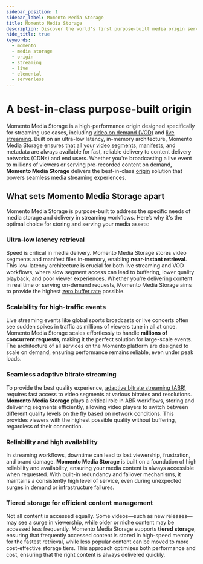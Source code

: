 ```yaml
---
sidebar_position: 1
sidebar_label: Momento Media Storage
title: Momento Media Storage
description: Discover the world's first purpose-built media origin service designed for zero buffer rates
hide_title: true
keywords:
  - momento
  - media storage
  - origin
  - streaming
  - live
  - elemental
  - serverless
---
```


# A best-in-class purpose-built origin

Momento Media Storage is a high-performance origin designed specifically for streaming use cases, including [video on demand (VOD)](/media-storage/streaming/video-on-demand/media-storage) and [live streaming](/media-storage/streaming/live-streaming/how-it-works). Built on an ultra-low latency, in-memory architecture, Momento Media Storage ensures that all your [video segments](/media-storage/core-concepts/segments), [manifests](/media-storage/performance/adaptive-bitrates/hls), and metadata are always available for fast, reliable delivery to content delivery networks (CDNs) and end users. Whether you're broadcasting a live event to millions of viewers or serving pre-recorded content on demand, **Momento Media Storage** delivers the best-in-class [origin](/media-storage/core-concepts/origin) solution that powers seamless media streaming experiences.

## What sets Momento Media Storage apart

Momento Media Storage is purpose-built to address the specific needs of media storage and delivery in streaming workflows. Here’s why it's the optimal choice for storing and serving your media assets:

### Ultra-low latency retrieval

Speed is critical in media delivery. Momento Media Storage stores video segments and manifest files in-memory, enabling **near-instant retrieval**. This low-latency architecture is crucial for both live streaming and VOD workflows, where slow segment access can lead to buffering, lower quality playback, and poor viewer experiences. Whether you’re delivering content in real time or serving on-demand requests, Momento Media Storage aims to provide the highest [zero buffer rate](/media-storage/core-concepts/zero-buffer-rate) possible.

### Scalability for high-traffic events

Live streaming events like global sports broadcasts or live concerts often see sudden spikes in traffic as millions of viewers tune in all at once. Momento Media Storage scales effortlessly to handle **millions of concurrent requests**, making it the perfect solution for large-scale events. The architecture of all services on the Momento platform are designed to scale on demand, ensuring performance remains reliable, even under peak loads.

### Seamless adaptive bitrate streaming

To provide the best quality experience, [adaptive bitrate streaming (ABR)](/media-storage/performance/adaptive-bitrates/how-it-works) requires fast access to video segments at various bitrates and resolutions. **Momento Media Storage** plays a critical role in ABR workflows, storing and delivering segments efficiently, allowing video players to switch between different quality levels on the fly based on network conditions. This provides viewers with the highest possible quality without buffering, regardless of their connection.

### Reliability and high availability

In streaming workflows, downtime can lead to lost viewership, frustration, and brand damage. **Momento Media Storage** is built on a foundation of high reliability and availability, ensuring your media content is always accessible when requested. With built-in redundancy and failover mechanisms, it maintains a consistently high level of service, even during unexpected surges in demand or infrastructure failures.

### Tiered storage for efficient content management

Not all content is accessed equally. Some videos—such as new releases—may see a surge in viewership, while older or niche content may be accessed less frequently. Momento Media Storage supports **tiered storage**, ensuring that frequently accessed content is stored in high-speed memory for the fastest retrieval, while less popular content can be moved to more cost-effective storage tiers. This approach optimizes both performance and cost, ensuring that the right content is always delivered quickly.
